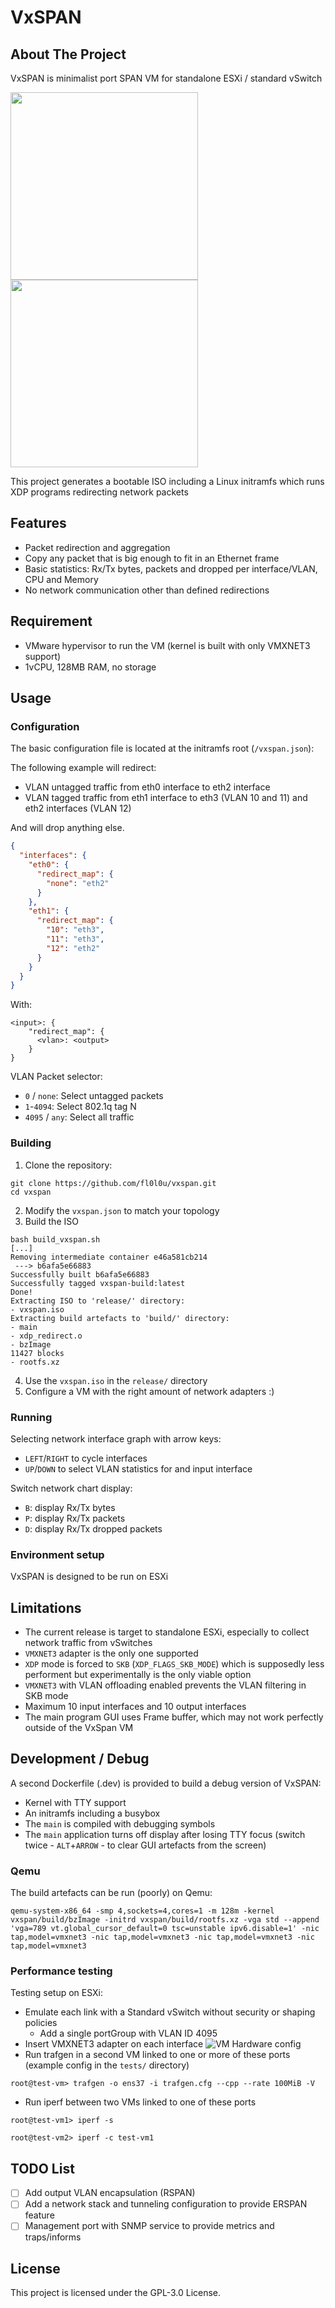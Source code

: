 # VxSPAN
## About The Project
VxSPAN is minimalist port SPAN VM for standalone ESXi / standard vSwitch

<a href="images/schema.png"><img src="images/schema.png" height="300px"></a>
<a href="images/main.png"><img src="images/main.png" height="300px"></a>

This project generates a bootable ISO including a Linux initramfs which runs XDP programs redirecting network packets

## Features
* Packet redirection and aggregation
* Copy any packet that is big enough to fit in an Ethernet frame
* Basic statistics: Rx/Tx bytes, packets and dropped per interface/VLAN, CPU and Memory
* No network communication other than defined redirections

## Requirement
* VMware hypervisor to run the VM (kernel is built with only VMXNET3 support)
* 1vCPU, 128MB RAM, no storage

## Usage
### Configuration
The basic configuration file is located at the initramfs root (`/vxspan.json`):

The following example will redirect:
* VLAN untagged traffic from eth0 interface to eth2 interface
* VLAN tagged traffic from eth1 interface to eth3 (VLAN 10 and 11) and eth2 interfaces (VLAN 12)

And will drop anything else.
```json
{
  "interfaces": {
    "eth0": {
      "redirect_map": {
        "none": "eth2"
      }
    },
    "eth1": {
      "redirect_map": {
        "10": "eth3",
        "11": "eth3",
        "12": "eth2"
      }
    }
  }
}
```
With:
```
<input>: {
	"redirect_map": {
	  <vlan>: <output>
	}	
}
```
VLAN Packet selector:
* `0` / `none`: Select untagged packets
* `1`-`4094`: Select 802.1q tag N
* `4095` / `any`: Select all traffic

### Building
1. Clone the repository:
```
git clone https://github.com/fl0l0u/vxspan.git
cd vxspan
```
2. Modify the `vxspan.json` to match your topology
3. Build the ISO
```
bash build_vxspan.sh
[...]
Removing intermediate container e46a581cb214
 ---> b6afa5e66883
Successfully built b6afa5e66883
Successfully tagged vxspan-build:latest
Done!
Extracting ISO to 'release/' directory:
- vxspan.iso
Extracting build artefacts to 'build/' directory:
- main
- xdp_redirect.o
- bzImage
11427 blocks
- rootfs.xz
```
4. Use the `vxspan.iso` in the `release/` directory
5. Configure a VM with the right amount of network adapters :)

### Running
Selecting network interface graph with arrow keys:
* `LEFT`/`RIGHT` to cycle interfaces
* `UP`/`DOWN` to select VLAN statistics for and input interface

Switch network chart display:
* `B`: display Rx/Tx bytes
* `P`: display Rx/Tx packets
* `D`: display Rx/Tx dropped packets

### Environment setup
VxSPAN is designed to be run on ESXi

## Limitations
* The current release is target to standalone ESXi, especially to collect network traffic from vSwitches
* `VMXNET3` adapter is the only one supported
* `XDP` mode is forced to `SKB` (`XDP_FLAGS_SKB_MODE`) which is supposedly less performent but experimentally is the only viable option
* `VMXNET3` with VLAN offloading enabled prevents the VLAN filtering in SKB mode
* Maximum 10 input interfaces and 10 output interfaces
* The main program GUI uses Frame buffer, which may not work perfectly outside of the VxSpan VM

## Development / Debug
A second Dockerfile (.dev) is provided to build a debug version of VxSPAN:
* Kernel with TTY support
* An initramfs including a busybox
* The `main` is compiled with debugging symbols
* The `main` application turns off display after losing TTY focus (switch twice - `ALT`+`ARROW` - to clear GUI artefacts from the screen)

### Qemu
The build artefacts can be run (poorly) on Qemu:
```
qemu-system-x86_64 -smp 4,sockets=4,cores=1 -m 128m -kernel vxspan/build/bzImage -initrd vxspan/build/rootfs.xz -vga std --append 'vga=789 vt.global_cursor_default=0 tsc=unstable ipv6.disable=1' -nic tap,model=vmxnet3 -nic tap,model=vmxnet3 -nic tap,model=vmxnet3 -nic tap,model=vmxnet3
```

### Performance testing
Testing setup on ESXi:
* Emulate each link with a Standard vSwitch without security or shaping policies 
  * Add a single portGroup with VLAN ID 4095
* Insert VMXNET3 adapter on each interface
![VM Hardware config][hw_config]
* Run trafgen in a second VM linked to one or more of these ports (example config in the `tests/` directory)
```
root@test-vm> trafgen -o ens37 -i trafgen.cfg --cpp --rate 100MiB -V
```
* Run iperf between two VMs linked to one of these ports
```
root@test-vm1> iperf -s
```
```
root@test-vm2> iperf -c test-vm1
```

## TODO List
- [ ] Add output VLAN encapsulation (RSPAN)
- [ ] Add a network stack and tunneling configuration to provide ERSPAN feature
- [ ] Management port with SNMP service to provide metrics and traps/informs

## License
This project is licensed under the GPL-3.0 License.

[preview]: images/main.png
[schema]: images/schema.png
[hw_config]: images/vm_hw_config.png